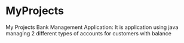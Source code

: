 # MyProjects
My Projects
Bank Management Application: It is application using java managing 2 different types of accounts for customers with balance
